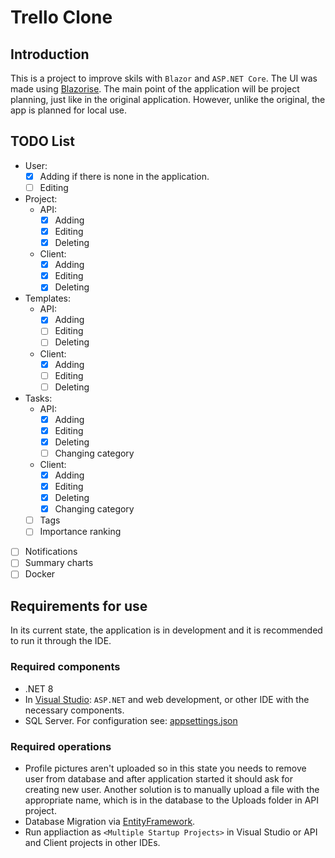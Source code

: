 # Trello Clone

## Introduction

This is a project to improve skils with `Blazor` and `ASP.NET Core`.
The UI was made using [Blazorise](https://blazorise.com/).
The main point of the application will be project planning, just like in the original application. However, unlike the original, the app is planned for local use.

## TODO List

- User:
  - [x] Adding if there is none in the application.
  - [ ] Editing
- Project:
  - API:
    - [x] Adding
    - [x] Editing
    - [x] Deleting  
  - Client:
    - [x] Adding
    - [x] Editing
    - [x] Deleting  
- Templates:
  - API:
    - [x] Adding
    - [ ] Editing
    - [ ] Deleting  
  - Client:
    - [x] Adding
    - [ ] Editing
    - [ ] Deleting  
- Tasks:
  - API:
    - [x] Adding
    - [x] Editing
    - [x] Deleting
    - [ ] Changing category
  - Client:
    - [x] Adding
    - [x] Editing
    - [x] Deleting
    - [x] Changing category
  - [ ] Tags
  - [ ] Importance ranking
- [ ] Notifications
- [ ] Summary charts
- [ ] Docker

## Requirements for use

In its current state, the application is in development and it is recommended to run it through the IDE.

### Required components

- .NET 8
- In [Visual Studio](https://visualstudio.microsoft.com/pl/): `ASP.NET` and web development, or other IDE with the necessary components.
- SQL Server. For configuration see: [appsettings.json](./Trello.Api/appsettings.json)

### Required operations

- Profile pictures aren't uploaded so in this state you needs to remove user from database and after application started it should ask for creating new user. Another solution is to manually upload a file with the appropriate name, which is in the database to the Uploads folder in API project.
- Database Migration via [EntityFramework](https://learn.microsoft.com/en-us/aspnet/entity-framework).
- Run appliaction as `<Multiple Startup Projects>` in Visual Studio or API and Client projects in other IDEs. 